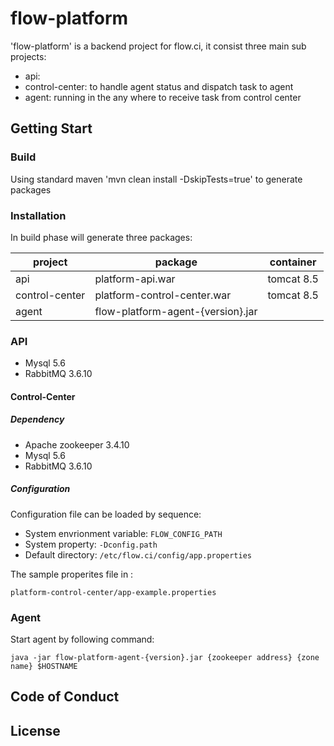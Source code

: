 flow-platform
============

'flow-platform' is a backend project for flow.ci, it consist three main sub projects:

- api: 
- control-center: to handle agent status and dispatch task to agent
- agent: running in the any where to receive task from control center


## Getting Start
 
### Build

Using standard maven 'mvn clean install -DskipTests=true' to generate packages


### Installation

In build phase will generate three packages:

| project | package | container |
|---------|---------|-----------|
| api | platform-api.war | tomcat 8.5 |
| control-center | platform-control-center.war | tomcat 8.5 |
| agent | flow-platform-agent-{version}.jar |  |

### API

- Mysql 5.6
- RabbitMQ 3.6.10

#### Control-Center

##### Dependency

- Apache zookeeper 3.4.10
- Mysql 5.6
- RabbitMQ 3.6.10

##### Configuration

Configuration file can be loaded by sequence:
- System envrionment variable: `FLOW_CONFIG_PATH`
- System property: `-Dconfig.path`
- Default directory: `/etc/flow.ci/config/app.properties`

The sample properites file in : 

`platform-control-center/app-example.properties`

### Agent

Start agent by following command:

`java -jar flow-platform-agent-{version}.jar {zookeeper address} {zone name} $HOSTNAME`


## Code of Conduct


## License








